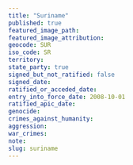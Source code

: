 ```yaml
---
title: "Suriname"
published: true
featured_image_path:
featured_image_attribution:
geocode: SUR
iso_code: SR
territory:
state_party: true
signed_but_not_ratified: false
signed_date:
ratified_or_acceded_date:
entry_into_force_date: 2008-10-01
ratified_apic_date:
genocide:
crimes_against_humanity:
aggression:
war_crimes:
note:
slug: suriname
---
```


